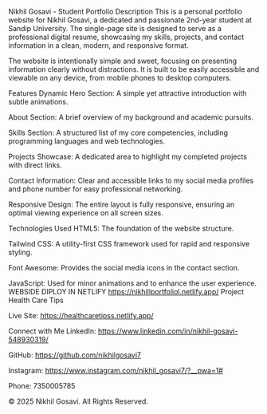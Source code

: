 Nikhil Gosavi - Student Portfolio
Description
This is a personal portfolio website for Nikhil Gosavi, a dedicated and passionate 2nd-year student at Sandip University. The single-page site is designed to serve as a professional digital resume, showcasing my skills, projects, and contact information in a clean, modern, and responsive format.

The website is intentionally simple and sweet, focusing on presenting information clearly without distractions. It is built to be easily accessible and viewable on any device, from mobile phones to desktop computers.

Features
Dynamic Hero Section: A simple yet attractive introduction with subtle animations.

About Section: A brief overview of my background and academic pursuits.

Skills Section: A structured list of my core competencies, including programming languages and web technologies.

Projects Showcase: A dedicated area to highlight my completed projects with direct links.

Contact Information: Clear and accessible links to my social media profiles and phone number for easy professional networking.

Responsive Design: The entire layout is fully responsive, ensuring an optimal viewing experience on all screen sizes.

Technologies Used
HTML5: The foundation of the website structure.

Tailwind CSS: A utility-first CSS framework used for rapid and responsive styling.

Font Awesome: Provides the social media icons in the contact section.

JavaScript: Used for minor animations and to enhance the user experience.
WEBSIDE DIPLOY IN NETLIFY https://nikhillportfoliol.netlify.app/
Project
Health Care Tips

Live Site: https://healthcaretipss.netlify.app/

Connect with Me
LinkedIn: https://www.linkedin.com/in/nikhil-gosavi-548930319/

GitHub: https://github.com/nikhilgosavi7

Instagram: https://www.instagram.com/nikhil_gosavi7/?__pwa=1#

Phone: 7350005785

© 2025 Nikhil Gosavi. All Rights Reserved.
